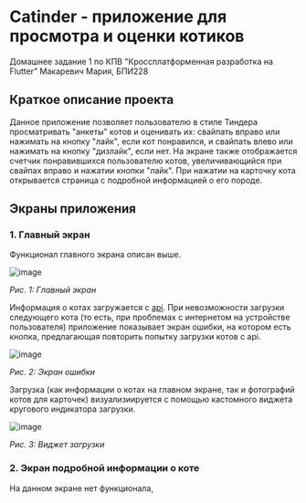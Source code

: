 # Catinder - приложение для просмотра и оценки котиков
 Домашнее задание 1 по КПВ "Кроссплатформенная разработка на Flutter"
 Макаревич Мария, БПИ228
 ## Краткое описание проекта
 Данное приложение позволяет пользователю в стиле Тиндера просматривать "анкеты" котов и оценивать их: свайпать вправо или нажимать на кнопку "лайк", если кот понравился, и свайпать влево или нажимать на кнопку "дизлайк", если нет. На экране также отображается счетчик понравившихся пользователю котов, увеличивающийся при свайпах вправо и нажатии кнопки "лайк". При нажатии на карточку кота открывается страница с подробной информацией о его породе.
 ## Экраны приложения
 ### 1. Главный экран
Функционал главного экрана описан выше.
 
 ![image](https://github.com/user-attachments/assets/e7f278f6-2f42-4649-b1b2-82e08c5bb033)
 
_Рис. 1: Главный экран_

Информация о котах загружается с [api](https://thecatapi.com). При невозможности загрузки следующего кота (то есть, при проблемах с интернетом на устройстве пользователя) приложение показывает экран ошибки, на котором есть кнопка, предлагающая повторить попытку загрузки котов с api.

![image](https://github.com/user-attachments/assets/b2526aeb-2fe3-4d21-91f9-1239e9b62ea1)

_Рис. 2: Экран ошибки_

Загрузка (как информации о котах на главном экране, так и фотографий котов для карточек) визуализиируется с помощью кастомного виджета кругового индикатора загрузки.

![image](https://github.com/user-attachments/assets/bf03938d-e38d-42ef-88b4-01756a9769b5)

_Рис. 3: Виджет загрузки_

### 2. Экран подробной информации о коте
На данном экране нет функционала, 
